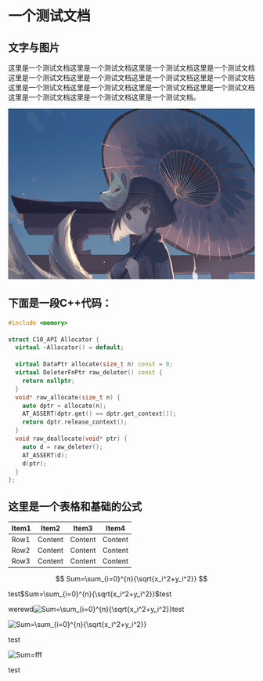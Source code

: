 # 一个测试文档

## 文字与图片

这里是一个测试文档这里是一个测试文档这里是一个测试文档这里是一个测试文档这里是一个测试文档这里是一个测试文档这里是一个测试文档这里是一个测试文档这里是一个测试文档这里是一个测试文档这里是一个测试文档这里是一个测试文档这里是一个测试文档这里是一个测试文档这里是一个测试文档。

![这里是一个测试图片](一个测试文档/image-01.png)

## 下面是一段C++代码：

```C++
#include <memory>

struct C10_API Allocator {
  virtual ~Allocator() = default;

  virtual DataPtr allocate(size_t n) const = 0;
  virtual DeleterFnPtr raw_deleter() const {
    return nullptr;
  }
  void* raw_allocate(size_t n) {
    auto dptr = allocate(n);
    AT_ASSERT(dptr.get() == dptr.get_context());
    return dptr.release_context();
  }
  void raw_deallocate(void* ptr) {
    auto d = raw_deleter();
    AT_ASSERT(d);
    d(ptr);
  }
};
```

## 这里是一个表格和基础的公式

| Item1 | Item2   | Item3   | Item4   |
| ----- | ------- | ------- | ------- |
| Row1  | Content | Content | Content |
| Row2  | Content | Content | Content |
| Row3  | Content | Content | Content |

$$
Sum=\sum_{i=0}^{n}{\sqrt{x_i^2+y_i^2}}
$$



test$Sum=\sum_{i=0}^{n}{\sqrt{x_i^2+y_i^2}}$test

werewd<img src="https://www.zhihu.com/equation?tex=Sum=\sum_{i=0}^{n}{\sqrt{x_i^2+y_i^2}}" alt="Sum=\sum_{i=0}^{n}{\sqrt{x_i^2+y_i^2}}" class="ee_img tr_noresize" eeimg="1">test

<img src="https://www.zhihu.com/equation?tex=Sum=\sum_{i=0}^{n}{\sqrt{x_i^2+y_i^2}}" alt="Sum=\sum_{i=0}^{n}{\sqrt{x_i^2+y_i^2}}" class="ee_img tr_noresize" eeimg="1">

  test

<img src="https://www.zhihu.com/equation?tex=Sum=fff" alt="Sum=fff" class="ee_img tr_noresize" eeimg="1">

  test

